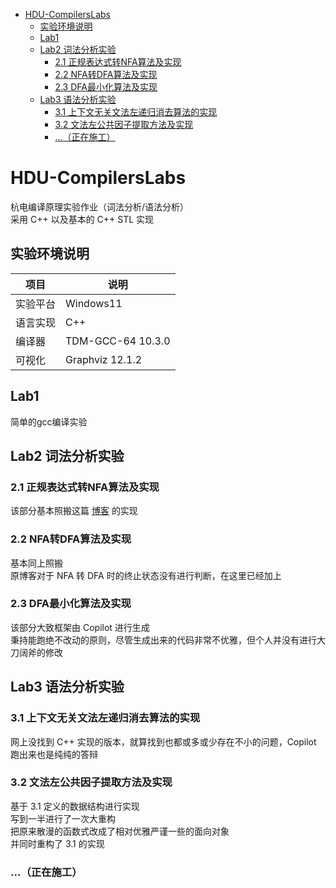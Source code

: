 - [HDU-CompilersLabs](#hdu-compilerslabs)
  - [实验环境说明](#实验环境说明)
  - [Lab1](#lab1)
  - [Lab2 词法分析实验](#lab2-词法分析实验)
    - [2.1 正规表达式转NFA算法及实现](#21-正规表达式转nfa算法及实现)
    - [2.2 NFA转DFA算法及实现](#22-nfa转dfa算法及实现)
    - [2.3 DFA最小化算法及实现](#23-dfa最小化算法及实现)
  - [Lab3 语法分析实验](#lab3-语法分析实验)
    - [3.1 上下文无关文法左递归消去算法的实现](#31-上下文无关文法左递归消去算法的实现)
    - [3.2 文法左公共因子提取方法及实现](#32-文法左公共因子提取方法及实现)
    - [...（正在施工）](#正在施工)

# HDU-CompilersLabs
杭电编译原理实验作业（词法分析/语法分析）  
采用 C++ 以及基本的 C++ STL 实现
## 实验环境说明  

|项目|说明|
|---|---|
|实验平台|Windows11|
|语言实现|C++|
|编译器|TDM-GCC-64 10.3.0|
|可视化|Graphviz  12.1.2|

## Lab1

简单的gcc编译实验  

## Lab2 词法分析实验
  
### 2.1 正规表达式转NFA算法及实现

该部分基本照搬这篇 [博客](https://blog.csdn.net/m0_61843614/article/details/134800065) 的实现  

### 2.2 NFA转DFA算法及实现

基本同上照搬  
原博客对于 NFA 转 DFA 时的终止状态没有进行判断，在这里已经加上

### 2.3 DFA最小化算法及实现

该部分大致框架由 Copilot 进行生成  
秉持能跑绝不改动的原则，尽管生成出来的代码非常不优雅，但个人并没有进行大刀阔斧的修改

## Lab3 语法分析实验

### 3.1 上下文无关文法左递归消去算法的实现

网上没找到 C++ 实现的版本，就算找到也都或多或少存在不小的问题，Copilot 跑出来也是纯纯的答辩   

### 3.2 文法左公共因子提取方法及实现

基于 3.1 定义的数据结构进行实现   
写到一半进行了一次大重构  
把原来散漫的函数式改成了相对优雅严谨一些的面向对象  
并同时重构了 3.1 的实现

### ...（正在施工）
